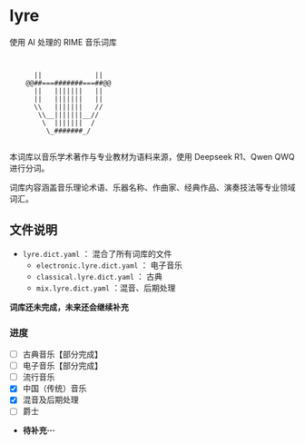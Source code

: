 # lyre

使用 AI 处理的 RIME 音乐词库

```text


      ||             ||
    @@##===#######===##@@
      ||   |||||||   ||
      ||   |||||||   ||
      \\   |||||||   //
       \\__|||||||__//
        \  |||||||  /
         \_#######_/


```

本词库以音乐学术著作与专业教材为语料来源，使用 Deepseek R1、Qwen QWQ 进行分词。

词库内容涵盖音乐理论术语、乐器名称、作曲家、经典作品、演奏技法等专业领域词汇。

## 文件说明

- `lyre.dict.yaml` ： 混合了所有词库的文件
  - `electronic.lyre.dict.yaml` ： 电子音乐
  - `classical.lyre.dict.yaml` ： 古典
  - `mix.lyre.dict.yaml` ：混音、后期处理

**词库还未完成，未来还会继续补充**

### 进度

- [ ] 古典音乐【部分完成】
- [ ] 电子音乐【部分完成】
- [ ] 流行音乐
- [x] 中国（传统）音乐
- [x] 混音及后期处理
- [ ] 爵士
- **待补充···**

